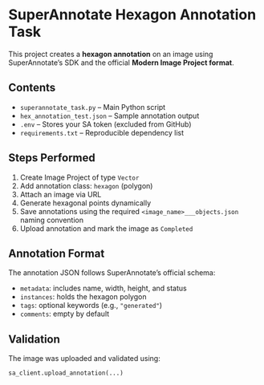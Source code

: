 # SuperAnnotate Hexagon Annotation Task

This project creates a **hexagon annotation** on an image using SuperAnnotate’s SDK and the official **Modern Image Project format**.

## Contents

- `superannotate_task.py` – Main Python script
- `hex_annotation_test.json` – Sample annotation output
- `.env` – Stores your SA token (excluded from GitHub)
- `requirements.txt` – Reproducible dependency list

## Steps Performed

1. Create Image Project of type `Vector`
2. Add annotation class: `hexagon` (polygon)
3. Attach an image via URL
4. Generate hexagonal points dynamically
5. Save annotations using the required `<image_name>___objects.json` naming convention
6. Upload annotation and mark the image as `Completed`

## Annotation Format

The annotation JSON follows SuperAnnotate’s official schema:
- `metadata`: includes name, width, height, and status
- `instances`: holds the hexagon polygon
- `tags`: optional keywords (e.g., `"generated"`)
- `comments`: empty by default

## Validation

The image was uploaded and validated using:
```python
sa_client.upload_annotation(...)
